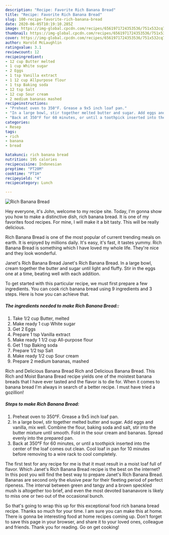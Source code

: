 ```yaml
---
description: "Recipe: Favorite Rich Banana Bread"
title: "Recipe: Favorite Rich Banana Bread"
slug: 100-recipe-favorite-rich-banana-bread
date: 2020-06-05T10:19:10.285Z
image: https://img-global.cpcdn.com/recipes/6561971724353536/751x532cq70/rich-banana-bread-recipe-main-photo.jpg
thumbnail: https://img-global.cpcdn.com/recipes/6561971724353536/751x532cq70/rich-banana-bread-recipe-main-photo.jpg
cover: https://img-global.cpcdn.com/recipes/6561971724353536/751x532cq70/rich-banana-bread-recipe-main-photo.jpg
author: Harold McLaughlin
ratingvalue: 3.1
reviewcount: 12
recipeingredient:
- 12 cup Butter melted
- 1 cup White sugar
- 2 Eggs
- 1 tsp Vanilla extract
- 1 12 cup Allpurpose flour
- 1 tsp Baking soda
- 12 tsp Salt
- 12 cup Sour cream
- 2 medium bananas mashed
recipeinstructions:
- "Preheat oven to 350°F. Grease a 9x5 inch loaf pan."
- "In a large bowl, stir together melted butter and sugar. Add eggs and vanilla, mix well. Combine the flour, baking soda and salt, stir into the butter mixture until smooth. Fold in the sour cream and bananas. Spread evenly into the prepared pan."
- "Back at 350°F for 60 minutes, or until a toothpick inserted into the center of the loaf comes out clean. Cool loaf in pan for 10 minutes before removing to a wire rack to cool completely."
categories:
- Resep
tags:
- rich
- banana
- bread

katakunci: rich banana bread
nutrition: 195 calories
recipecuisine: Indonesian
preptime: "PT20M"
cooktime: "PT1H"
recipeyield: "4"
recipecategory: Lunch

---
```



![Rich Banana Bread](https://img-global.cpcdn.com/recipes/6561971724353536/751x532cq70/rich-banana-bread-recipe-main-photo.jpg)

Hey everyone, it's John, welcome to my recipe site. Today, I'm gonna show you how to make a distinctive dish, rich banana bread. It is one of my favorites food recipes. For mine, I will make it a bit tasty. This will be really delicious.

Rich Banana Bread is one of the most popular of current trending meals on earth. It is enjoyed by millions daily. It's easy, it's fast, it tastes yummy. Rich Banana Bread is something which I have loved my whole life. They're nice and they look wonderful.

Janet&#39;s Rich Banana Bread Janet&#39;s Rich Banana Bread. In a large bowl, cream together the butter and sugar until light and fluffy. Stir in the eggs one at a time, beating well with each addition.


To get started with this particular recipe, we must first prepare a few ingredients. You can cook rich banana bread using 9 ingredients and 3 steps. Here is how you can achieve that.

##### The ingredients needed to make Rich Banana Bread::

1. Take 1/2 cup Butter, melted
1. Make ready 1 cup White sugar
1. Get 2 Eggs
1. Prepare 1 tsp Vanilla extract
1. Make ready 1 1/2 cup All-purpose flour
1. Get 1 tsp Baking soda
1. Prepare 1/2 tsp Salt
1. Make ready 1/2 cup Sour cream
1. Prepare 2 medium bananas, mashed


Rich and Delicious Banana Bread Rich and Delicious Banana Bread. This Rich and Moist Banana Bread recipe yields one of the moistest banana breads that I have ever tasted and the flavor is to die for. When it comes to banana bread I&#39;m always in search of a better recipe. I must have tried a gozillion! 

##### Steps to make Rich Banana Bread:

1. Preheat oven to 350°F. Grease a 9x5 inch loaf pan.
1. In a large bowl, stir together melted butter and sugar. Add eggs and vanilla, mix well. Combine the flour, baking soda and salt, stir into the butter mixture until smooth. Fold in the sour cream and bananas. Spread evenly into the prepared pan.
1. Back at 350°F for 60 minutes, or until a toothpick inserted into the center of the loaf comes out clean. Cool loaf in pan for 10 minutes before removing to a wire rack to cool completely.


The first test for any recipe for me is that it must result in a moist loaf full of flavor. Which Janet&#39;s Rich Banana Bread recipe is the best on the internet? In this post you will find the best way to prepare Janet&#39;s Rich Banana Bread. Bananas are second only the elusive pear for their fleeting period of perfect ripeness. The interval between green and tangy and a brown speckled mush is altogether too brief, and even the most devoted bananavore is likely to miss one or two out of the occasional bunch. 

So that's going to wrap this up for this exceptional food rich banana bread recipe. Thanks so much for your time. I am sure you can make this at home. There is gonna be interesting food at home recipes coming up. Don't forget to save this page in your browser, and share it to your loved ones, colleague and friends. Thank you for reading. Go on get cooking!
